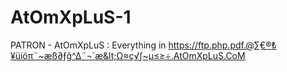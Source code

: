 # AtOmXpLuS-1
PATRON - AtOmXpLuS : Everything in https://ftp.php.pdf.@∑€®₺¥üiöπ¨~æß∂ƒğ^∆¨¬´æ&lt;Ω≈ç√∫~µ≤≥÷.AtOmXpLuS.CoM
